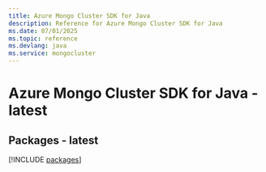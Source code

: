 ```yaml
---
title: Azure Mongo Cluster SDK for Java
description: Reference for Azure Mongo Cluster SDK for Java
ms.date: 07/01/2025
ms.topic: reference
ms.devlang: java
ms.service: mongocluster
---
```

# Azure Mongo Cluster SDK for Java - latest
## Packages - latest
[!INCLUDE [packages](mongo-cluster-index.md)]